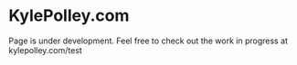 
# KylePolley.com

Page is under development. Feel free to check out the work in progress at kylepolley.com/test
